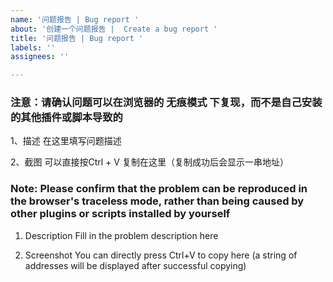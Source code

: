 ```yaml
---
name: '问题报告 | Bug report '
about: '创建一个问题报告 |  Create a bug report '
title: '问题报告 | Bug report '
labels: ''
assignees: ''

---
```


### 注意：请确认问题可以在浏览器的  无痕模式  下复现，而不是自己安装的其他插件或脚本导致的

1、描述
在这里填写问题描述

2、截图
可以直接按Ctrl + V 复制在这里（复制成功后会显示一串地址）

### Note: Please confirm that the problem can be reproduced in the browser's traceless mode, rather than being caused by other plugins or scripts installed by yourself

1. Description
Fill in the problem description here

2. Screenshot
You can directly press Ctrl+V to copy here (a string of addresses will be displayed after successful copying)
